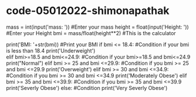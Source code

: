 # code-05012022-shimonapathak

mass = int(input('mass: '))               #Enter your mass
height = float(input('Height: '))              #Enter your Height
bmi = mass/float(height**2)                #This is the calculator

print('BMI: '+str(bmi))                             #Print your BMI
if bmi <= 18.4:                                             #Condition if your bmi is less than 18.4
    print('Underweight')                             
elif  bmi>=18.5 and bmi<=24.9:                     #Condition if your bmi>=18.5 and bmi<=24.9
    print("Normal")
elif bmi >= 25 and bmi <=29.9:                     #Condition if you bmi >= 25 and bmi <=29.9
   print('Overweight')
elif bmi >= 30 and bmi <=34.9:                     #Condition if you bmi >= 30 and bmi <=34.9
   print('Moderately Obese')
elif bmi >= 35 and bmi <=39.9:                     #Condition if you bmi >= 35 and bmi <=39.9
   print('Severly Obese')
else:                                                         #Condition
   print('Very Severly Obese')
